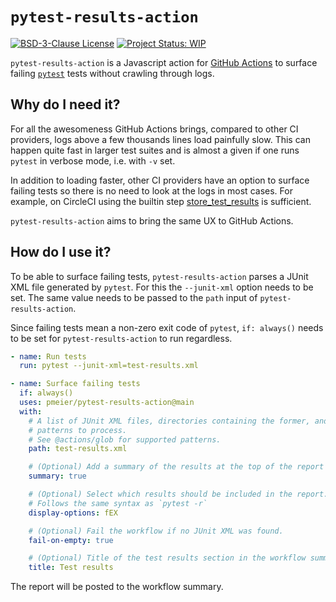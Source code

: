 # `pytest-results-action`

[![BSD-3-Clause License](https://img.shields.io/github/license/pmeier/light-the-torch)](https://opensource.org/licenses/BSD-3-Clause)
[![Project Status: WIP](https://www.repostatus.org/badges/latest/wip.svg)](https://www.repostatus.org/#wip)

`pytest-results-action` is a Javascript action for [GitHub Actions](https://github.com/features/actions) to surface failing [`pytest`](https://docs.pytest.org) tests without crawling through logs.

## Why do I need it?

For all the awesomeness GitHub Actions brings, compared to other CI providers, logs above a few thousands lines load painfully slow. This can happen quite fast in larger test suites and is almost a given if one runs `pytest` in verbose mode, i.e. with `-v` set.

In addition to loading faster, other CI providers have an option to surface failing tests so there is no need to look at the logs in most cases. For example, on CircleCI using the builtin step [store_test_results](https://circleci.com/docs/collect-test-data/) is sufficient.

`pytest-results-action` aims to bring the same UX to GitHub Actions.

## How do I use it?

To be able to surface failing tests, `pytest-results-action` parses a JUnit XML file generated by `pytest`. For this the `--junit-xml` option needs to be set. The same value needs to be passed to the `path` input of `pytest-results-action`.

Since failing tests mean a non-zero exit code of `pytest`, `if: always()` needs to be set for `pytest-results-action` to run regardless.

```yaml
- name: Run tests
  run: pytest --junit-xml=test-results.xml

- name: Surface failing tests
  if: always()
  uses: pmeier/pytest-results-action@main
  with:
    # A list of JUnit XML files, directories containing the former, and wildcard
    # patterns to process.
    # See @actions/glob for supported patterns.
    path: test-results.xml

    # (Optional) Add a summary of the results at the top of the report
    summary: true

    # (Optional) Select which results should be included in the report.
    # Follows the same syntax as `pytest -r`
    display-options: fEX

    # (Optional) Fail the workflow if no JUnit XML was found.
    fail-on-empty: true

    # (Optional) Title of the test results section in the workflow summary
    title: Test results
```

The report will be posted to the workflow summary.
